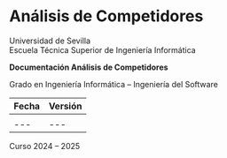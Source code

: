 # Análisis de Competidores 

Universidad de Sevilla  
Escuela Técnica Superior de Ingeniería Informática

**Documentación Análisis de Competidores**

Grado en Ingeniería Informática – Ingeniería del Software

| **Fecha** | **Versión** |
| --- | --- |
|     |     |
| --- | --- |

Curso 2024 – 2025  


